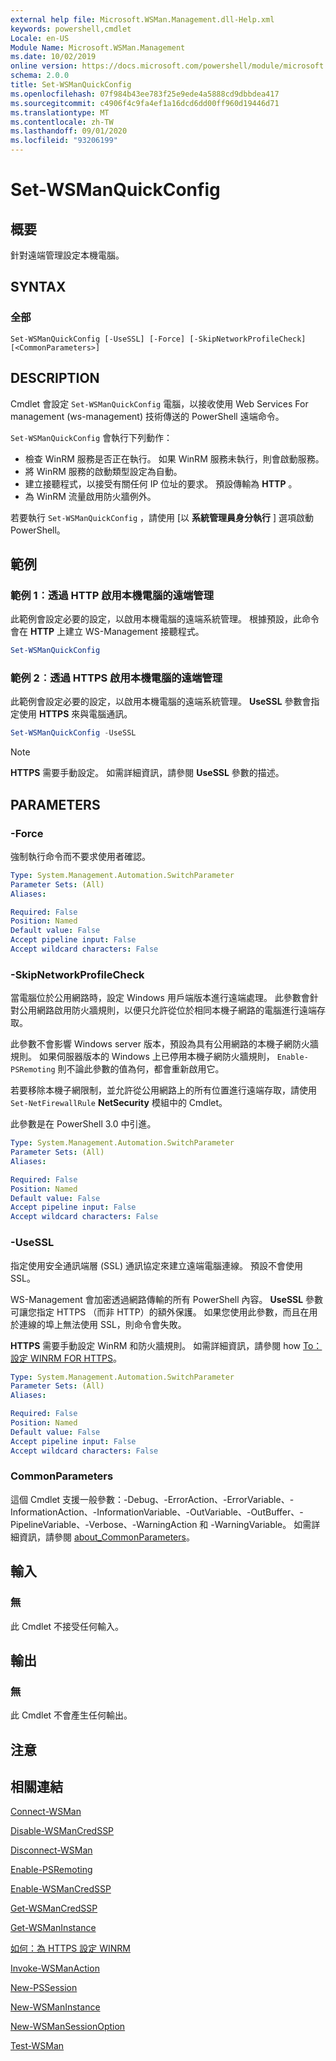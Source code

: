 ```yaml
---
external help file: Microsoft.WSMan.Management.dll-Help.xml
keywords: powershell,cmdlet
Locale: en-US
Module Name: Microsoft.WSMan.Management
ms.date: 10/02/2019
online version: https://docs.microsoft.com/powershell/module/microsoft.wsman.management/set-wsmanquickconfig?view=powershell-7.1&WT.mc_id=ps-gethelp
schema: 2.0.0
title: Set-WSManQuickConfig
ms.openlocfilehash: 07f984b43ee783f25e9ede4a5888cd9dbbdea417
ms.sourcegitcommit: c4906f4c9fa4ef1a16dcd6dd00ff960d19446d71
ms.translationtype: MT
ms.contentlocale: zh-TW
ms.lasthandoff: 09/01/2020
ms.locfileid: "93206199"
---
```

# Set-WSManQuickConfig

## 概要
針對遠端管理設定本機電腦。

## SYNTAX

### 全部

```
Set-WSManQuickConfig [-UseSSL] [-Force] [-SkipNetworkProfileCheck] [<CommonParameters>]
```

## DESCRIPTION

Cmdlet 會設定 `Set-WSManQuickConfig` 電腦，以接收使用 Web Services For management (ws-management) 技術傳送的 PowerShell 遠端命令。

`Set-WSManQuickConfig` 會執行下列動作：

- 檢查 WinRM 服務是否正在執行。 如果 WinRM 服務未執行，則會啟動服務。
- 將 WinRM 服務的啟動類型設定為自動。
- 建立接聽程式，以接受有關任何 IP 位址的要求。 預設傳輸為 **HTTP** 。
- 為 WinRM 流量啟用防火牆例外。

若要執行 `Set-WSManQuickConfig` ，請使用 [以 **系統管理員身分執行** ] 選項啟動 PowerShell。

## 範例

### 範例 1︰透過 HTTP 啟用本機電腦的遠端管理

此範例會設定必要的設定，以啟用本機電腦的遠端系統管理。 根據預設，此命令會在 **HTTP** 上建立 WS-Management 接聽程式。

```powershell
Set-WSManQuickConfig
```

### 範例 2︰透過 HTTPS 啟用本機電腦的遠端管理

此範例會設定必要的設定，以啟用本機電腦的遠端系統管理。 **UseSSL** 參數會指定使用 **HTTPS** 來與電腦通訊。

```powershell
Set-WSManQuickConfig -UseSSL
```

> [!NOTE]
> **HTTPS** 需要手動設定。 如需詳細資訊，請參閱 **UseSSL** 參數的描述。

## PARAMETERS

### -Force

強制執行命令而不要求使用者確認。

```yaml
Type: System.Management.Automation.SwitchParameter
Parameter Sets: (All)
Aliases:

Required: False
Position: Named
Default value: False
Accept pipeline input: False
Accept wildcard characters: False
```

### -SkipNetworkProfileCheck

當電腦位於公用網路時，設定 Windows 用戶端版本進行遠端處理。 此參數會針對公用網路啟用防火牆規則，以便只允許從位於相同本機子網路的電腦進行遠端存取。

此參數不會影響 Windows server 版本，預設為具有公用網路的本機子網防火牆規則。 如果伺服器版本的 Windows 上已停用本機子網防火牆規則， `Enable-PSRemoting` 則不論此參數的值為何，都會重新啟用它。

若要移除本機子網限制，並允許從公用網路上的所有位置進行遠端存取，請使用 `Set-NetFirewallRule` **NetSecurity** 模組中的 Cmdlet。

此參數是在 PowerShell 3.0 中引進。

```yaml
Type: System.Management.Automation.SwitchParameter
Parameter Sets: (All)
Aliases:

Required: False
Position: Named
Default value: False
Accept pipeline input: False
Accept wildcard characters: False
```

### -UseSSL

指定使用安全通訊端層 (SSL) 通訊協定來建立遠端電腦連線。 預設不會使用 SSL。

WS-Management 會加密透過網路傳輸的所有 PowerShell 內容。 **UseSSL** 參數可讓您指定 HTTPS （而非 HTTP）的額外保護。 如果您使用此參數，而且在用於連線的埠上無法使用 SSL，則命令會失敗。

**HTTPS** 需要手動設定 WinRM 和防火牆規則。 如需詳細資訊，請參閱 how [To：設定 WINRM FOR HTTPS](https://support.microsoft.com/help/2019527/how-to-configure-winrm-for-https)。

```yaml
Type: System.Management.Automation.SwitchParameter
Parameter Sets: (All)
Aliases:

Required: False
Position: Named
Default value: False
Accept pipeline input: False
Accept wildcard characters: False
```

### CommonParameters

這個 Cmdlet 支援一般參數：-Debug、-ErrorAction、-ErrorVariable、-InformationAction、-InformationVariable、-OutVariable、-OutBuffer、-PipelineVariable、-Verbose、-WarningAction 和 -WarningVariable。 如需詳細資訊，請參閱 [about_CommonParameters](https://go.microsoft.com/fwlink/?LinkID=113216)。

## 輸入

### 無

此 Cmdlet 不接受任何輸入。

## 輸出

### 無

此 Cmdlet 不會產生任何輸出。

## 注意

## 相關連結

[Connect-WSMan](Connect-WSMan.md)

[Disable-WSManCredSSP](Disable-WSManCredSSP.md)

[Disconnect-WSMan](Disconnect-WSMan.md)

[Enable-PSRemoting](../Microsoft.PowerShell.Core/Enable-PSRemoting.md)

[Enable-WSManCredSSP](Enable-WSManCredSSP.md)

[Get-WSManCredSSP](Get-WSManCredSSP.md)

[Get-WSManInstance](Get-WSManInstance.md)

[如何：為 HTTPS 設定 WINRM](https://support.microsoft.com/help/2019527/how-to-configure-winrm-for-https)

[Invoke-WSManAction](Invoke-WSManAction.md)

[New-PSSession](../Microsoft.PowerShell.Core/New-PSSession.md)

[New-WSManInstance](New-WSManInstance.md)

[New-WSManSessionOption](New-WSManSessionOption.md)

[Test-WSMan](Test-WSMan.md)

